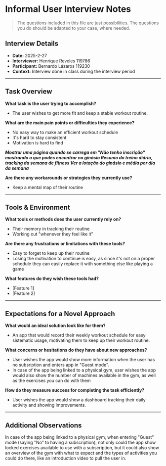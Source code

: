 # Informal User Interview Notes 

> 	The questions included in this file are just possibilities. The questions you do should be adapted to your case, where needed.

## Interview Details 
- **Date:** 2025-2-27
- **Interviewer:** Henrique Reveles 119786
- **Participant:** Bernardo Lázaros 119230
- **Context:** Interview done in class during the interview period
- --- 
## Task Overview 

 **What task is the user trying to accomplish?** 
- The user wishes to get more fit and keep a stable workout routine.

**What are the main pain points or difficulties they experience?** 
- No easy way to make an efficient workout schedule
- It's hard to stay consistent
- Motivation is hard to find

***Mostrar uma página quando se carrega em "Não tenho inscrição" mostrando o que podes encontrar no ginásio
Resumo do treino diário, tracking da semana de fitness
Ver a lotação do ginásio e média por dia da semana***

**Are there any workarounds or strategies they currently use?** 
- Keep a mental map of their routine

---- 
## Tools & Environment 
**What tools or methods does the user currently rely on?** 
- Their memory in tracking their routine
- Working out "whenever they feel like it"

**Are there any frustrations or limitations with these tools?** 
- Easy to forget to keep up their routine
- Losing the motivation to continue is easy, as since it's not on a proper schedule they can easily replace it with something else like playing a game

**What features do they wish these tools had?** 
- [Feature 1] 
- [Feature 2] 
--- 
## Expectations for a Novel Approach 

**What would an ideal solution look like for them?** 
- An app that would record their weekly workout schedule for easy sistematic usage, motivating them to keep up their workout routine.

**What concerns or hesitations do they have about new approaches?** 
- User wishes the app would show more information when the user has no subsription and enters app in "Guest mode".
- In case of the app being linked to a physical gym, user wishes the app would also show the number of machines available in the gym, as well as the exercises you can do with them

**How do they measure success for completing the task efficiently?** 
- User wishes the app would show a dashboard tracking their daily activity and showing improvements.

--- 
## Additional Observations 
In case of the app being linked to a physical gym, when entering "Guest" mode (saying "No" to having a subscription), not only could the app show locked exercises available to use with a subscription, but it could also show an overview of the gym with what to expect and the types of activities you could do there, like an introduction video to pull the user in.
